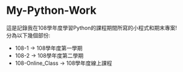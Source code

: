 # My-Python-Work
這是記錄我在108學年度學習Python的課程期間所寫的小程式和期末專案!<br>分為以下幾個部份:
* 108-1 &rarr; 108學年度第一學期
* 108-2 &rarr; 108學年度第二學期
* 108-Online_Class &rarr; 108學年度線上課程
